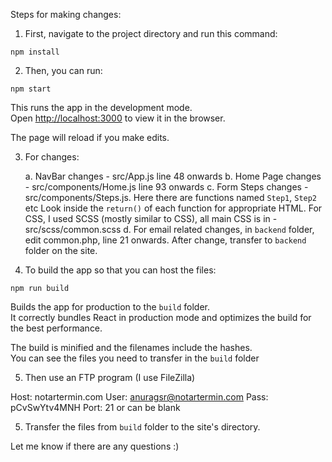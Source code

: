 Steps for making changes:


1. First, navigate to the project directory and run this command:

 `npm install`

2. Then, you can run:

 `npm start`

This runs the app in the development mode.<br />
Open [http://localhost:3000](http://localhost:3000) to view it in the browser.

The page will reload if you make edits.<br />

3. For changes:

	a. NavBar changes - src/App.js line 48 onwards
	b. Home Page changes - src/components/Home.js line 93 onwards
	c. Form Steps changes - src/components/Steps.js. Here there are functions named `Step1`, `Step2` etc
		 Look inside the `return()` of each function for appropriate HTML. For CSS, I used SCSS (mostly similar to CSS), all main CSS is in - src/scss/common.scss
	d. For email related changes, in `backend` folder, edit common.php, line 21 onwards. After change, transfer to `backend` folder on the site.

4. To build the app so that you can host the files:

 `npm run build`

Builds the app for production to the `build` folder.<br />
It correctly bundles React in production mode and optimizes the build for the best performance.

The build is minified and the filenames include the hashes.<br />
You can see the files you need to transfer in the `build` folder


5. Then use an FTP program (I use FileZilla)

Host: notartermin.com
User: anuragsr@notartermin.com
Pass: pCvSwYtv4MNH
Port: 21 or can be blank


5. Transfer the files from `build` folder to the site's directory. 

Let me know if there are any questions :)

